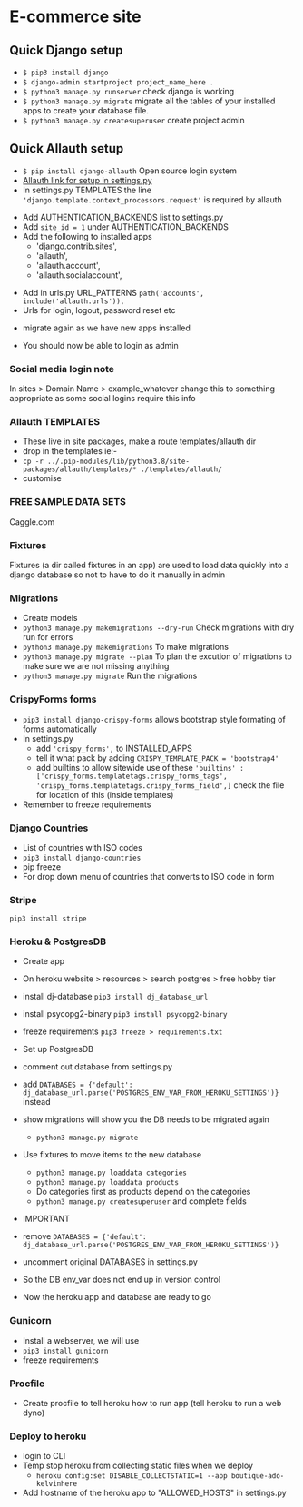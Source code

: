# E-commerce site

## Quick Django setup
- `$ pip3 install django`
- `$ django-admin startproject project_name_here .`
- `$ python3 manage.py runserver` check django is working
- `$ python3 manage.py migrate` migrate all the tables of your installed apps to create your database file.
- `$ python3 manage.py createsuperuser` create project admin

## Quick Allauth setup

* `$ pip install django-allauth` Open source login system
* [Allauth link for setup in settings.py](https://django-allauth.readthedocs.io/en/latest/installation.html)
* In settings.py TEMPLATES the line `'django.template.context_processors.request'` is required by allauth

- Add AUTHENTICATION_BACKENDS list to settings.py
- Add `site_id = 1` under AUTHENTICATION_BACKENDS
- Add the following to installed apps
    - 'django.contrib.sites',
    - 'allauth',
    - 'allauth.account',
    - 'allauth.socialaccount',

* Add in urls.py URL_PATTERNS `path('accounts', include('allauth.urls')),`
* Urls for login, logout, password reset etc

- migrate again as we have new apps installed

- You should now be able to login as admin

### Social media login note
In sites > Domain Name > example_whatever change this to something appropriate as some social logins require this info

### Allauth TEMPLATES
- These live in site packages, make a route templates/allauth dir
- drop in the templates ie:-
- `cp -r ../.pip-modules/lib/python3.8/site-packages/allauth/templates/* ./templates/allauth/`
- customise

### FREE SAMPLE DATA SETS
Caggle.com

### Fixtures
Fixtures (a dir called fixtures in an app) are used to load data quickly into a django database so not to have to do it manually in admin

### Migrations

* Create models
* `python3 manage.py makemigrations --dry-run` Check migrations with dry run for errors
* `python3 manage.py makemigrations` To make migrations
* `python3 manage.py migrate --plan` To plan the excution of migrations to make sure we are not missing anything
* `python3 manage.py migrate` Run the migrations

### CrispyForms forms
- `pip3 install django-crispy-forms` allows bootstrap style formating of forms automatically
- In settings.py
    - add `'crispy_forms',` to INSTALLED_APPS
    - tell it what pack by adding `CRISPY_TEMPLATE_PACK = 'bootstrap4'`
    - add builtins to allow sitewide use of these `'builtins' : ['crispy_forms.templatetags.crispy_forms_tags', 'crispy_forms.templatetags.crispy_forms_field',]` check the file for location of this (inside templates)
- Remember to freeze requirements

### Django Countries
* List of countries with ISO codes
* `pip3 install django-countries`
* pip freeze
* For drop down menu of countries that converts to ISO code in form

### Stripe
`pip3 install stripe`

### Heroku & PostgresDB

- Create app
- On heroku website > resources > search postgres > free hobby tier
- install dj-database `pip3 install dj_database_url`
- install psycopg2-binary `pip3 install psycopg2-binary`
- freeze requirements `pip3 freeze > requirements.txt`

- Set up PostgresDB
- comment out database from settings.py
- add `DATABASES = {'default': dj_database_url.parse('POSTGRES_ENV_VAR_FROM_HEROKU_SETTINGS')}` instead
- show migrations will show you the DB needs to be migrated again
    - `python3 manage.py migrate`
- Use fixtures to move items to the new database
    - `python3 manage.py loaddata categories`
    - `python3 manage.py loaddata products`
    - Do categories first as products depend on the categories
    - `python3 manage.py createsuperuser` and complete fields

- IMPORTANT
- remove `DATABASES = {'default': dj_database_url.parse('POSTGRES_ENV_VAR_FROM_HEROKU_SETTINGS')}`
- uncomment original DATABASES in settings.py
- So the DB env_var does not end up in version control

- Now the heroku app and database are ready to go

### Gunicorn

- Install a webserver, we will use
- `pip3 install gunicorn`
- freeze requirements

### Procfile

- Create procfile to tell heroku how to run app (tell heroku to run a web dyno)


### Deploy to heroku

- login to CLI
- Temp stop heroku from collecting static files when we deploy
    - `heroku config:set DISABLE_COLLECTSTATIC=1 --app boutique-ado-kelvinhere`
- Add hostname of the heroku app to "ALLOWED_HOSTS" in settings.py